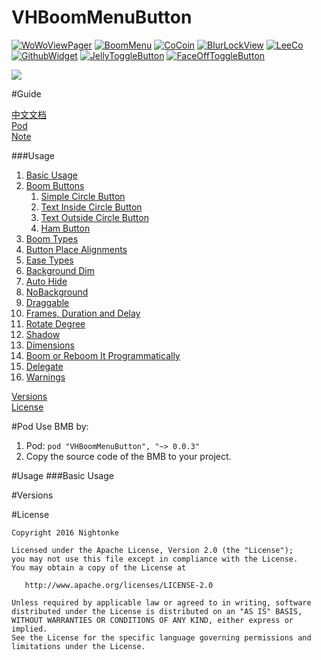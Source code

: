 # VHBoomMenuButton 

[![WoWoViewPager](https://github.com/Nightonke/WoWoViewPager/blob/master/app/src/main/res/mipmap-hdpi/ic_launcher.png?raw=true)](https://github.com/Nightonke/WoWoViewPager)
[![BoomMenu](https://github.com/Nightonke/BoomMenu/blob/master/app/src/main/res/mipmap-hdpi/ic_launcher.png?raw=true)](https://github.com/Nightonke/BoomMenu)
[![CoCoin](https://github.com/Nightonke/CoCoin/blob/master/app/src/main/res/mipmap-hdpi/ic_launcher.png?raw=true)](https://github.com/Nightonke/CoCoin)
[![BlurLockView](https://github.com/Nightonke/BlurLockView/blob/master/app/src/main/res/mipmap-hdpi/ic_launcher.png?raw=true)](https://github.com/Nightonke/BlurLockView)
[![LeeCo](https://github.com/Nightonke/LeeCo/blob/master/app/src/main/res/mipmap-hdpi/ic_launcher.png?raw=true)](https://github.com/Nightonke/LeeCo)
[![GithubWidget](https://github.com/Nightonke/GithubWidget/blob/master/app/src/main/res/mipmap-hdpi/ic_launcher.png?raw=true)](https://github.com/Nightonke/GithubWidget)
[![JellyToggleButton](https://github.com/Nightonke/JellyToggleButton/blob/master/app/src/main/res/mipmap-hdpi/ic_launcher.png?raw=true)](https://github.com/Nightonke/JellyToggleButton)
[![FaceOffToggleButton](https://github.com/Nightonke/FaceOffToggleButton/blob/master/app/src/main/res/mipmap-hdpi/ic_launcher.png?raw=true)](https://github.com/Nightonke/FaceOffToggleButton)

![](https://github.com/Nightonke/VHBoomMenuButton/blob/master/VHBoomMenuButtonPictures/Gif_0.gif?raw=true)  

#Guide

[中文文档]()  
[Pod]()  
[Note]()

###Usage
1. [Basic Usage]()
2. [Boom Buttons]()
	1. [Simple Circle Button]()
	2. [Text Inside Circle Button]()
	3. [Text Outside Circle Button]()
	4. [Ham Button]()
3. [Boom Types]()
4. [Button Place Alignments]()
5. [Ease Types]()
6. [Background Dim]()
7. [Auto Hide]()
8. [NoBackground]()
9. [Draggable]()
10. [Frames, Duration and Delay]()
11. [Rotate Degree]()
12. [Shadow]()
13. [Dimensions]()
14. [Boom or Reboom It Programmatically]()
15. [Delegate]()
16. [Warnings]()

[Versions]()  
[License]()

#Pod
Use BMB by:  

1. Pod: ```pod "VHBoomMenuButton", "~> 0.0.3"``` 
2. Copy the source code of the BMB to your project.

#Usage
###Basic Usage


#Versions

#License

    Copyright 2016 Nightonke

    Licensed under the Apache License, Version 2.0 (the "License");
    you may not use this file except in compliance with the License.
    You may obtain a copy of the License at

       http://www.apache.org/licenses/LICENSE-2.0

    Unless required by applicable law or agreed to in writing, software
    distributed under the License is distributed on an "AS IS" BASIS,
    WITHOUT WARRANTIES OR CONDITIONS OF ANY KIND, either express or implied.
    See the License for the specific language governing permissions and
    limitations under the License.

